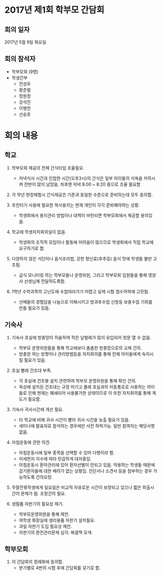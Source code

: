 # 2017년 제1회 학부모 간담회
## 회의 일자
2017년 5월 9일 화요일 

## 회의 참석자
* 학부모회 (9명)
* 학생간부
    * 전성우
    * 황준필
    * 정원정
    * 강석진
    * 이병찬
    * 선승호

# 회의 내용
## 학교
1. 학부모회 제공의 전체 간식타임 조율필요.
    - 저녁식사 시간과 인접한 시간(오후3시)의 간식은 일부 아이들의 식욕을 저하시켜 잔반이 많이 남았음. 차후엔 저녁 8:00 ~ 8:20 중으로 조율 필요함

2. 각 학년 현장체험시 간식제공은 기존과 동일한 수준으로 준비하는데 모두 동의함.

3. 프린터기 사용에 필요한 복사용지는 현재 개인이 각각 준비해야하는 상황.
    - 학생회에서 용지관리 방법이나 대책이 마련되면 학부모회에서 제공할 용의있음.

4. 학교에 학생자치회의실이 없음.
    - 학생회의 조직적 모임이나 활동에 어려움이 많으므로 학생회에서 직접 학교에 요구하기로 함.

5. 다양하지 않은 식단이나 음식조리법, 강한 향신료(후추등) 음식 맛에 학생들 불만 고조됨.
    - 급식 모니터링 하는 학부모들나 운영위원, 그리고 학부모회 임원들을 통해 영양사 선생님께 전달하도록함.

6. 1학년 수학과목의 고난도에 수업따라가기 어렵고 실제 시험 점수하락에 고민됨.
    - 선배들의 경험담을 나눔으로 이해시키고 방과후수업 신청등 보충수업 기회를 만들 필요가 있음.

## 기숙사
1. 기숙사 호실에 방충망이 허술하여 작은 날벌레가 많이 유입되어 창문 열 수 없음.
    - 학부모 운영위원들을 통해 학교에보다 촘촘한 방충망으로의 교체 건의.
    - 방충망 여는 방향이나 관리방법등을 자치회의를 통해 전체 아이들에게 숙지시킬 필요가 있음.

2. 호실 빨래 건조대 부족.
    - 각 호실에 건조봉 설치 관련하여 학부모 운영위원을 통해 확인 건의.
    - 옥상에 설치된 건조대는 규정 어기고 몰래 호실과의 이동통로로 사용하는 아이들로 인해 현재는 폐쇄되어 사용불가한 상태이므로 이 또한 자치회의를 통해 계도가 필요함.

3. 기숙사 귀사시간에 개선 필요.
    - 타 학교에 비해 귀사 시간이 빨라 귀사 시간을 늦출 필요가 있음.
    - 세미나에 발표자로 참석하는 경우에만 사전 허락가능. 일반 참여자는 해당사항 없음.

4. 아침운동에 관한 의견.
    - 아침운동시에 일부 종목을 선택할 수 있어 다행이라 함.
    - 미세먼지 지수에 따라 민감하게 대처중임.
    - 아침운동시 환자관리에 있어 환자선별이 안되고 있음. 악용하는 학생들 때문에 감기환자들에 대한 배려가 없는 상황임. 진단서나 소견서 등을 첨부하는 경우 가능하도록 건의요망.

5. 주말잔류학생에게 일요일은 비교적 자유로운 시간이 보장되고 있으나 짧은 외출시간이 문제가 됨. 조정건의 필요.

6. 생필품 자판기의 필요성 제기.
    - 학부모운영위원을 통해 제안.
    - 여학생 화장실에 생리용품 자판기 설치필요.
    - 과일 자판기 도입 필요성 제안.
    - 자판기의 환전관리문제 심각. 해결책 모색.

## 학부모회
1. 이 간담회의 정례화에 동의함.
    - 분기별로 4번의 시험 후에 간담회를 갖기로 함.